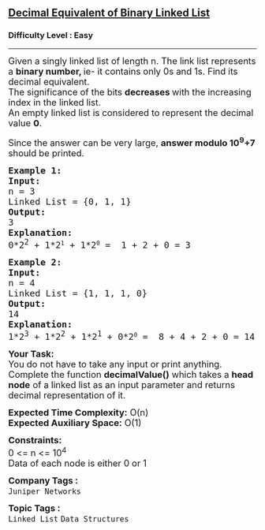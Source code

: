 <h2><a href="https://www.geeksforgeeks.org/problems/decimal-equivalent-of-binary-linked-list/0">Decimal Equivalent of Binary Linked List</a></h2><h3>Difficulty Level : Easy</h3><hr><div class="problems_problem_content__Xm_eO"><p><span style="font-size: 18px;">Given a singly linked list of length n. The link list represents a <strong>binary number, </strong>ie- it contains only&nbsp;0s and 1s. Find its decimal equivalent. <br>The significance of the bits <strong>decreases </strong>with the increasing index in the linked list. <br>An empty linked list is considered to represent the decimal value <strong>0</strong>.&nbsp;</span></p>
<p><span style="font-size: 18px;">Since the answer can be very large, </span><strong style="font-size: 18px;">answer modulo 10<sup>9</sup>+7</strong><span style="font-size: 18px;"> should be printed.</span></p>
<pre><span style="font-size: 18px;"><strong>Example 1:<br>Input:</strong><br>n = 3<br>Linked List = {0, 1, 1}<br></span><span style="font-size: 18px;"><strong>Output:</strong><br>3<br><strong>Explanation:<br></strong>0*2<sup>2</sup>&nbsp;</span><span style="font-size: 18px;">+ 1*2</span><sup>1</sup><span style="font-size: 18px;"> + </span><span style="font-size: 18px;">1*2</span><sup>0</sup><span style="font-size: 18px;"> </span><span style="font-size: 18px;">=&nbsp; 1 + 2 + 0 = 3</span></pre>
<pre><span style="font-size: 18px;"><strong>Example 2:<br>Input:</strong><br>n = 4<br>Linked List = {1, 1, 1, 0}<br><strong>Output:<br></strong>14<strong><br></strong></span><span style="font-size: 18px;"><strong>Explanation:<br></strong>1*2<sup>3</sup>&nbsp;+ 1*2<sup>2</sup>&nbsp;+&nbsp;1*2<sup>1</sup></span><span style="font-size: 18px;"> + 0*2</span><sup>0</sup><span style="font-size: 18px;"> =&nbsp; 8 + 4 + 2 + 0 = 14</span></pre>
<p><span style="font-size: 18px;"><strong style="font-size: 18px;">Your Task:</strong><br><span style="font-size: 18px;">You do not have to take any input or print anything. Complete the function&nbsp;<strong>decimalValue</strong></span><strong style="font-size: 18px;">()</strong><span style="font-size: 18px;">&nbsp;which takes a&nbsp;<strong>head node</strong> of a linked list </span><span style="font-size: 18px;">as an input parameter and returns decimal representation of it</span><span style="font-size: 18px;">.</span><br></span></p>
<p><span style="font-size: 18px;"><strong>Expected Time Complexity:</strong> O(n)<br><strong>Expected Auxiliary Space:</strong>&nbsp;O(1)<br></span></p>
<p><strong style="font-size: 18px;">Constraints:</strong><br style="font-size: 18px;"><span style="font-size: 18px;">0 &lt;= n &lt;= 10<sup>4</sup></span><br style="font-size: 18px;"><span style="font-size: 18px;">Data of each node is either 0 or 1</span></p></div><p><span style=font-size:18px><strong>Company Tags : </strong><br><code>Juniper Networks</code>&nbsp;<br><p><span style=font-size:18px><strong>Topic Tags : </strong><br><code>Linked List</code>&nbsp;<code>Data Structures</code>&nbsp;